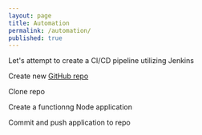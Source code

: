 ```yaml
---
layout: page
title: Automation
permalink: /automation/
published: true
---
```


Let's attempt to create a CI/CD pipeline utilizing Jenkins

Create new [GitHub repo](https://github.com/hmashaw/docker-node-jenkins)

Clone repo

Create a functionng Node application

Commit and push application to repo
